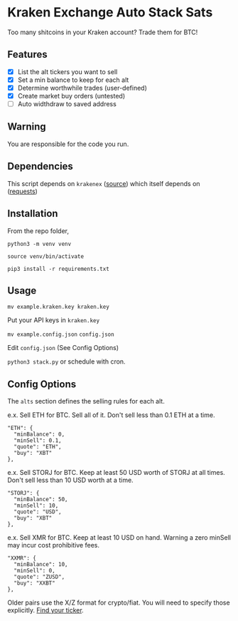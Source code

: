 # Kraken Exchange Auto Stack Sats

Too many shitcoins in your Kraken account? Trade them for BTC!

## Features

- [x] List the alt tickers you want to sell
- [x] Set a min balance to keep for each alt
- [x] Determine worthwhile trades (user-defined)
- [x] Create market buy orders (untested)
- [ ] Auto widthdraw to saved address

## Warning

You are responsible for the code you run.

## Dependencies

This script depends on `krakenex` ([source](https://github.com/veox/python3-krakenex)) which itself depends on ([requests](https://github.com/psf/requests))

## Installation

From the repo folder,

`python3 -m venv venv`

`source venv/bin/activate`

`pip3 install -r requirements.txt`

## Usage

`mv example.kraken.key kraken.key`

Put your API keys in `kraken.key`

`mv example.config.json` `config.json`

Edit `config.json` (See Config Options)

`python3 stack.py` or schedule with cron.

## Config Options

The `alts` section defines the selling rules for each alt.

e.x. Sell ETH for BTC. Sell all of it. Don't sell less than 0.1 ETH at a time.

```
"ETH": {
  "minBalance": 0,
  "minSell": 0.1,
  "quote": "ETH",
  "buy": "XBT"
},
```

e.x. Sell STORJ for BTC. Keep at least 50 USD worth of STORJ at all times. Don't sell less than 10 USD worth at a time.

```
"STORJ": {
  "minBalance": 50,
  "minSell": 10,
  "quote": "USD",
  "buy": "XBT"
},
```

e.x. Sell XMR for BTC. Keep at least 10 USD on hand. Warning a zero minSell may incur cost prohibitive fees.

```
"XXMR": {
  "minBalance": 10,
  "minSell": 0,
  "quote": "ZUSD",
  "buy": "XXBT"
},
```

Older pairs use the X/Z format for crypto/fiat. You will need to specify those explicitly. [Find your ticker](https://support.kraken.com/hc/en-us/articles/360000920306-Ticker-pairs).
